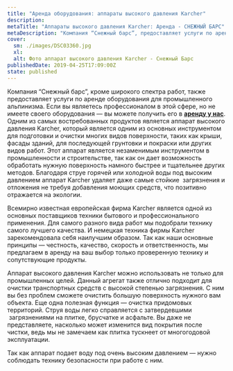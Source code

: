 ```yaml
---
title: "Аренда оборудования: аппараты высокого давления Karcher"
description: 
metaTitle: "Аппараты высокого давления Karcher: Аренда - СНЕЖНЫЙ БАРС"
metaDescription: "Компания “Снежный барс”, предоставляет услуги по аренде оборудования для промальпинизма. По вопросам аренды обращайтесь +38(063) 604 29 05"
cover:
  sm: ./images/DSC03360.jpg
  xl: 
  alt: Фото аппарат высокого давления Karcher - Снежный Барс
publishedDate: 2019-04-25T17:09:00Z
state: published    
---
```

Компания “Снежный барс”, кроме широкого спектра работ, также предоставляет услуги по аренде оборудования для промышленного альпинизма. Если вы являетесь профессионалом в этой сфере, но не имеете своего оборудования — вы можете получить его в [**аренду у нас**](/arenda-i-prodazha-oborudovaniya/ru/). Одним из самых востребованных продуктов является аппарат высокого давления Karcher, который является одним из основных инструментом для подготовки и очистки многих видов поверхности, таких как крыши, фасады зданий, для последующей грунтовки и покраски или других видов работ. Этот аппарат является незаменимым инструментом в промышленности и строительстве, так как он дает возможность обработать нужную поверхность намного быстрее и тщательнее других методов. Благодаря струе горячей или холодной воды под высоким давлением аппарат Karcher удаляет даже самые стойкие  загрязнения и отложения не требуя добавления моющих средств, что позитивно отражается на экологии.  

Всемирно известная европейская фирма Karcher является одной из основных поставщиков техники бытового и профессионального применения. Для самого разного вида работ мы подобрали технику самого лучшего качества. И немецкая техника фирмы Karcher зарекомендовала себя наилучшим образом. Так как наши основные принципы — честность, качество, скорость и ответственность, мы предлагаем в аренду на ваш выбор только проверенную технику и сопутствующие продукты.  

Аппарат высокого давления Karcher можно использовать не только для промышленных целей. Данный агрегат также отлично подходит для очистки транспортных средств с высокой степенью загрязнения. С ним вы без проблем сможете очистить большую поверхность нужного вам объекта. Еще одна полезная функция — очистка придомовых территорий. Струя воды легко справляется с затвердевшими  загрязнениями на плитке, брусчатке и асфальте. Вы даже не представляете, насколько может изменится вид покрытия после чистки, ведь мы не замечаем как плитка тускнеет от многогодовой эксплуатации.  

Так как аппарат подает воду под очень высоким давлением — нужно соблюдать технику безопасности при работе с ним.
